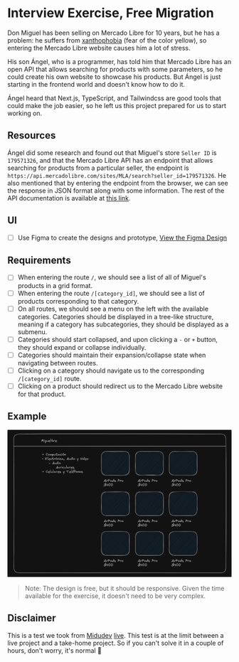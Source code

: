# Interview Exercise, Free Migration

Don Miguel has been selling on Mercado Libre for 10 years, but he has a problem: he suffers from [xanthophobia](https://www.autopista.es/planeta2030/es-xantofobia_269191_102.html#:~:text=La%20xantofobia%20se%20refiere%20al,sea%20o%20contenga%20este%20tono.) (fear of the color yellow), so entering the Mercado Libre website causes him a lot of stress.

His son Ángel, who is a programmer, has told him that Mercado Libre has an open API that allows searching for products with some parameters, so he could create his own website to showcase his products. But Ángel is just starting in the frontend world and doesn't know how to do it.

Ángel heard that Next.js, TypeScript, and Tailwindcss are good tools that could make the job easier, so he left us this project prepared for us to start working on.

## Resources

Ángel did some research and found out that Miguel's store `Seller ID` is `179571326`, and that the Mercado Libre API has an endpoint that allows searching for products from a particular seller, the endpoint is `https://api.mercadolibre.com/sites/MLA/search?seller_id=179571326`. He also mentioned that by entering the endpoint from the browser, we can see the response in JSON format along with some information. The rest of the API documentation is available at [this link](https://developers.mercadolibre.com.ar/es_ar/items-y-busquedas).

## UI

- [ ] Use Figma to create the designs and prototype, [View the Figma Design](https://www.figma.com/design/AKmpBLdf7UfWnpRkqfC9Uq/migrado-libre?node-id=1-2432&t=8Oo0qfDZABA8Nctb-1)


## Requirements

- [ ] When entering the route `/`, we should see a list of all of Miguel's products in a grid format.
- [ ] When entering the route `/[category_id]`, we should see a list of products corresponding to that category.
- [ ] On all routes, we should see a menu on the left with the available categories. Categories should be displayed in a tree-like structure, meaning if a category has subcategories, they should be displayed as a submenu.
- [ ] Categories should start collapsed, and upon clicking a `-` or `+` button, they should expand or collapse individually.
- [ ] Categories should maintain their expansion/collapse state when navigating between routes.
- [ ] Clicking on a category should navigate us to the corresponding `/[category_id]` route.
- [ ] Clicking on a product should redirect us to the Mercado Libre website for that product.

## Example
[![Example](./assets/mock.png)](./assets/mock.png)
> Note: The design is free, but it should be responsive. Given the time available for the exercise, it doesn't need to be very complex.

## Disclaimer
This is a test we took from [Midudev](https://twitter.com/midudev) [live](https://youtu.be/nFJ3Q1YW49M). This test is at the limit between a live project and a take-home project. So if you can't solve it in a couple of hours, don't worry, it's normal 🙂

